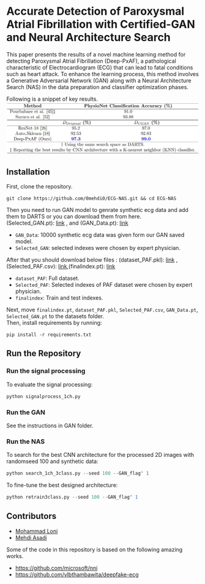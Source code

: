 # Accurate Detection of Paroxysmal Atrial Fibrillation with Certified-GAN and Neural Architecture Search

This paper presents the results of a novel machine learning method for detecting Paroxysmal
Atrial Fibrillation (Deep-PxAF), a pathological characteristic of Electrocardiogram (ECG) that can lead
to fatal conditions such as heart attack. To enhance the learning process, this method involves a
Generative Adversarial Network (GAN) along with a Neural Architecture Search (NAS) in the data
preparation and classifier optimization phases. 

Following is a snippet of key results.
![results_table](docs/images/Results.jpeg)

## Installation
First, clone the repository.  

```pyhton
git clone https://github.com/0mehdi0/ECG-NAS.git && cd ECG-NAS
```
Then you need to run GAN model to genrate synthetic ecg data and add them to DARTS or 
you can download them from here.
<br />
(Selected_GAN.pt): [link](https://drive.google.com/file/d/1j1wuQjeUR02wKyAllhOwo_dE0MjF0Oop/view?usp=sharing) ,  and (GAN_Data.pt): [link](https://drive.google.com/file/d/1-Tz5bikmHLaK8ds2r8D1Uzlw89XMD-pW/view?usp=sharing) 

* `GAN_Data`: 10000 synthetic ecg data was given form our GAN saved model.
* `Selected_GAN`: selected indexes were chosen by expert physician.

After that you should download below files : 
(dataset_PAF.pkl): [link](https://drive.google.com/file/d/1G5uFIGllmJIk05G1Acp2IItjK159XQhC/view?usp=sharing) ,
(Selected_PAF.csv): [link](https://drive.google.com/file/d/1vAn5PieATTsYW7TCHYrU38zWtpIPc8R9/view?usp=sharing),(finalindex.pt): [link]()

* `dataset_PAF`: Full dataset.
* `Selected_PAF`: Selected indexes of PAF dataset were chosen by expert physician.
* `finalindex`: Train and test indexes.

Next, move `finalindex.pt`, `dataset_PAF.pkl`, `Selected_PAF.csv`, `GAN_Data.pt`, `Selected_GAN.pt` to the datasets folder.
<br />
Then, install requirements by running: 
<br />
```pyhton
pip install -r requirements.txt
```


## Run the Repository

### Run the signal processing 

To evaluate the signal processing:
<br />

```python
python signalprocess_1ch.py
```
### Run the GAN
See the instructions in GAN folder.
### Run the NAS
To search for the best CNN architecture for the processed 2D images with randomseed 100 and synthetic data:<br />
```python
python search_1ch_3class.py --seed 100 --GAN_flag" 1
```
To fine-tune the best designed architecture:<br />
```python
python retrain3class.py --seed 100 --GAN_flag" 1
```

## Contributors

* [Mohammad Loni](http://www.es.mdh.se/staff/3662-)
* [Mehdi Asadi](https://ir.linkedin.com/in/mehdi-asadi-966a1b242?trk=)

Some of the code in this repository is based on the following amazing works.

* https://github.com/microsoft/nni
* https://github.com/vlbthambawita/deepfake-ecg

